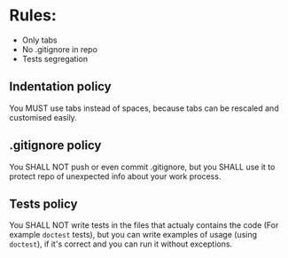 # Rules:

- Only tabs
- No .gitignore in repo
- Tests segregation

## Indentation policy

You MUST use tabs instead of spaces, 
because tabs can be rescaled and customised easily.

## .gitignore policy

You SHALL NOT push or even commit .gitignore, 
but you SHALL use it to protect repo of unexpected 
info about your work process.

## Tests policy

You SHALL NOT write tests in the files 
that actualy contains the code (For example `doctest` tests), 
but you can write examples of usage (using `doctest`), if it's correct 
and you can run it without exceptions.

